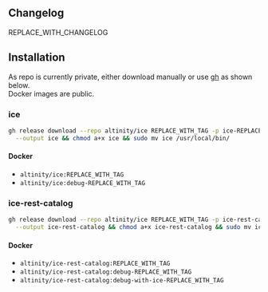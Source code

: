 ## Changelog

REPLACE_WITH_CHANGELOG

## Installation

As repo is currently private, either download manually or use [gh](https://cli.github.com/) as shown below.  
Docker images are public.

### ice

```sh
gh release download --repo altinity/ice REPLACE_WITH_TAG -p ice-REPLACE_WITH_VER \
  --output ice && chmod a+x ice && sudo mv ice /usr/local/bin/
```

#### Docker

<!-- TODO: @digest -->

- `altinity/ice:REPLACE_WITH_TAG`
- `altinity/ice:debug-REPLACE_WITH_TAG`

### ice-rest-catalog

```sh
gh release download --repo altinity/ice REPLACE_WITH_TAG -p ice-rest-catalog-REPLACE_WITH_VER \
  --output ice-rest-catalog && chmod a+x ice-rest-catalog && sudo mv ice-rest-catalog /usr/local/bin/
```

#### Docker

<!-- TODO: @digest -->

- `altinity/ice-rest-catalog:REPLACE_WITH_TAG`
- `altinity/ice-rest-catalog:debug-REPLACE_WITH_TAG`
- `altinity/ice-rest-catalog:debug-with-ice-REPLACE_WITH_TAG`

